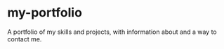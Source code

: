 # my-portfolio
A portfolio of my skills and projects, with information about and a way to contact me.

